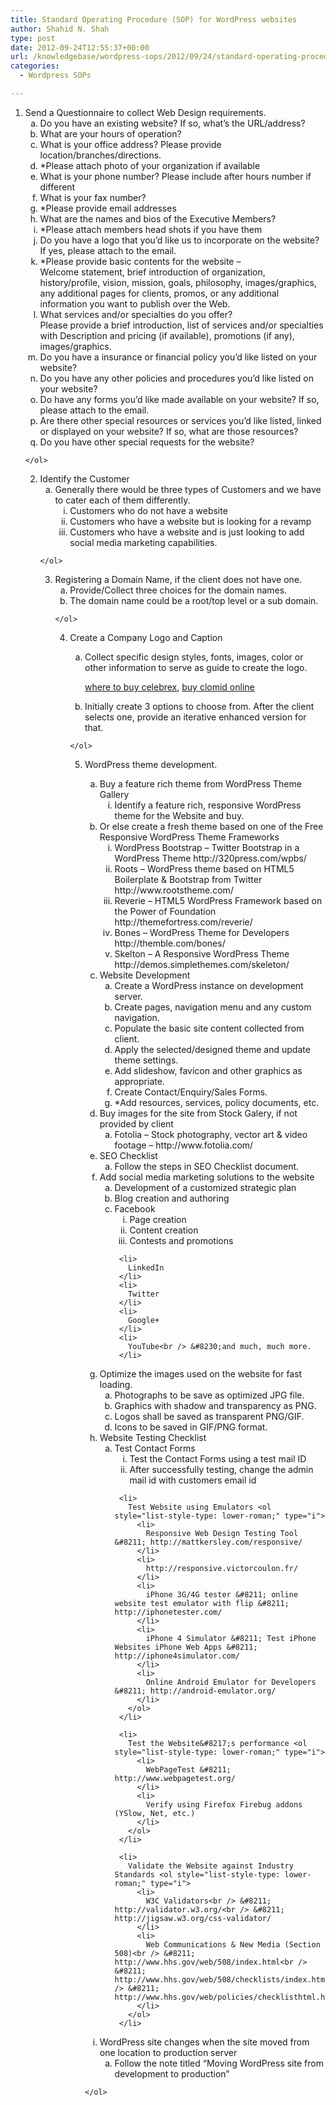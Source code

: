 ```yaml
---
title: Standard Operating Procedure (SOP) for WordPress websites
author: Shahid N. Shah
type: post
date: 2012-09-24T12:55:37+00:00
url: /knowledgebase/wordpress-sops/2012/09/24/standard-operating-procedure-sop-for-wordpress-websites/
categories:
  - Wordpress SOPs

---
```

  1. Send a Questionnaire to collect Web Design requirements. <ol style="list-style-type: lower-alpha;" type="a">
      <li>
        Do you have an existing website? If so, what&#8217;s the URL/address?
      </li>
      <li>
        What are your hours of operation?
      </li>
      <li>
        What is your office address? Please provide location/branches/directions.
      </li>
      <li>
        *Please attach photo of your organization if available
      </li>
      <li>
        What is your phone number? Please include after hours number if different
      </li>
      <li>
        What is your fax number?
      </li>
      <li>
        *Please provide email addresses
      </li>
      <li>
        What are the names and bios of the Executive Members?
      </li>
      <li>
        *Please attach members head shots if you have them
      </li>
      <li>
        Do you have a logo that you&#8217;d like us to incorporate on the website? If yes, please attach to the email.
      </li>
      <li>
        *Please provide basic contents for the website &#8211;<br /> Welcome statement, brief introduction of organization, history/profile, vision, mission, goals, philosophy, images/graphics, any additional pages for clients, promos, or any additional information you want to publish over the Web.
      </li>
      <li>
        What services and/or specialties do you offer?<br /> Please provide a brief introduction, list of services and/or specialties with Description and pricing (if available), promotions (if any), images/graphics.
      </li>
      <li>
        Do you have a insurance or financial policy you&#8217;d like listed on your website?
      </li>
      <li>
        Do you have any other policies and procedures you&#8217;d like listed on your website?
      </li>
      <li>
        Do have any forms you&#8217;d like made available on your website? If so, please attach to the email.
      </li>
      <li>
        Are there other special resources or services you&#8217;d like listed, linked or displayed on your website? If so, what are those resources?
      </li>
      <li>
        Do you have other special requests for the website?
      </li>
    </ol>

  2. Identify the Customer <ol style="list-style-type: lower-alpha;" type="a">
      <li>
        Generally there would be three types of Customers and we have to cater each of them differently. <ul style="list-style-type: lower-roman;" type="i">
          <li>
            Customers who do not have a website
          </li>
          <li>
            Customers who have a website but is looking for a revamp
          </li>
          <li>
            Customers who have a website and is just looking to add social media marketing capabilities.
          </li>
        </ul>
      </li>
    </ol>

  3. Registering a Domain Name, if the client does not have one. <ol style="list-style-type: lower-alpha;" type="a">
      <li>
        Provide/Collect three choices for the domain names.
      </li>
      <li>
        The domain name could be a root/top level or a sub domain.
      </li>
    </ol>

  4. Create a Company Logo and Caption <ol style="list-style-type: lower-alpha;" type="a">
      <li>
        Collect specific design styles, fonts, images, color or other information to serve as guide to create the logo.
      </li>
      <p>
        <a href="https://pills24h.com/buy-celebrex-online-without-prescription/">where to buy celebrex</a>, <a href="http://prestige-pharmacy.com/buy-clomid-online/">buy clomid online</a>
      </p>
      
      <li>
        Initially create 3 options to choose from. After the client selects one, provide an iterative enhanced version for that.
      </li>
    </ol>

  5. WordPress theme development. <ol style="list-style-type: lower-alpha;" type="a">
      <li>
        Buy a feature rich theme from WordPress Theme Gallery <ol style="list-style-type: lower-roman;" type="i">
          <li>
            Identify a feature rich, responsive WordPress theme for the Website and buy.
          </li>
        </ol>
      </li>
      
      <li>
        Or else create a fresh theme based on one of the Free Responsive WordPress Theme Frameworks <ol style="list-style-type: lower-roman;" type="a">
          <li>
            WordPress Bootstrap &#8211; Twitter Bootstrap in a WordPress Theme http://320press.com/wpbs/
          </li>
          <li>
            Roots &#8211; WordPress theme based on HTML5 Boilerplate & Bootstrap from Twitter http://www.rootstheme.com/
          </li>
          <li>
            Reverie &#8211; HTML5 WordPress Framework based on the Power of Foundation http://themefortress.com/reverie/
          </li>
          <li>
            Bones &#8211; WordPress Theme for Developers http://themble.com/bones/
          </li>
          <li>
            Skelton &#8211; A Responsive WordPress Theme http://demos.simplethemes.com/skeleton/
          </li>
        </ol>
      </li>
      
      <li>
        Website Development <ol style="list-style-type: lower-alpha;" type="a">
          <li>
            Create a WordPress instance on development server.
          </li>
          <li>
            Create pages, navigation menu and any custom navigation.
          </li>
          <li>
            Populate the basic site content collected from client.
          </li>
          <li>
            Apply the selected/designed theme and update theme settings.
          </li>
          <li>
            Add slideshow, favicon and other graphics as appropriate.
          </li>
          <li>
            Create Contact/Enquiry/Sales Forms.
          </li>
          <li>
            *Add resources, services, policy documents, etc.
          </li>
        </ol>
      </li>
      
      <li>
        Buy images for the site from Stock Galery, if not provided by client <ol style="list-style-type: lower-alpha;" type="a">
          <li>
            Fotolia &#8211; Stock photography, vector art & video footage &#8211; http://www.fotolia.com/
          </li>
        </ol>
      </li>
      
      <li>
        SEO Checklist <ol style="list-style-type: lower-alpha;" type="a">
          <li>
            Follow the steps in SEO Checklist document.
          </li>
        </ol>
      </li>
      
      <li>
        Add social media marketing solutions to the website <ol style="list-style-type: lower-alpha;" type="a">
          <li>
            Development of a customized strategic plan
          </li>
          <li>
            Blog creation and authoring
          </li>
          <li>
            Facebook <ol style="list-style-type: lower-roman;" type="i">
              <li>
                Page creation
              </li>
              <li>
                Content creation
              </li>
              <li>
                Contests and promotions
              </li>
            </ol>
          </li>
          
          <li>
            LinkedIn
          </li>
          <li>
            Twitter
          </li>
          <li>
            Google+
          </li>
          <li>
            YouTube<br /> &#8230;and much, much more.
          </li>
        </ol>
      </li>
      
      <li>
        Optimize the images used on the website for fast loading. <ol style="list-style-type: lower-alpha;" type="a">
          <li>
            Photographs to be save as optimized JPG file.
          </li>
          <li>
            Graphics with shadow and transparency as PNG.
          </li>
          <li>
            Logos shall be saved as transparent PNG/GIF.
          </li>
          <li>
            Icons to be saved in GIF/PNG format.
          </li>
        </ol>
      </li>
      
      <li>
        Website Testing Checklist <ol style="list-style-type: lower-alpha;" type="a">
          <li>
            Test Contact Forms <ol style="list-style-type: lower-roman;" type="i">
              <li>
                Test the Contact Forms using a test mail ID
              </li>
              <li>
                After successfully testing, change the admin mail id with customers email id
              </li>
            </ol>
          </li>
          
          <li>
            Test Website using Emulators <ol style="list-style-type: lower-roman;" type="i">
              <li>
                Responsive Web Design Testing Tool &#8211; http://mattkersley.com/responsive/
              </li>
              <li>
                http://responsive.victorcoulon.fr/
              </li>
              <li>
                iPhone 3G/4G tester &#8211; online website test emulator with flip &#8211; http://iphonetester.com/
              </li>
              <li>
                iPhone 4 Simulator &#8211; Test iPhone Websites iPhone Web Apps &#8211; http://iphone4simulator.com/
              </li>
              <li>
                Online Android Emulator for Developers &#8211; http://android-emulator.org/
              </li>
            </ol>
          </li>
          
          <li>
            Test the Website&#8217;s performance <ol style="list-style-type: lower-roman;" type="i">
              <li>
                WebPageTest &#8211; http://www.webpagetest.org/
              </li>
              <li>
                Verify using Firefox Firebug addons (YSlow, Net, etc.)
              </li>
            </ol>
          </li>
          
          <li>
            Validate the Website against Industry Standards <ol style="list-style-type: lower-roman;" type="i">
              <li>
                W3C Validators<br /> &#8211; http://validator.w3.org/<br /> &#8211; http://jigsaw.w3.org/css-validator/
              </li>
              <li>
                Web Communications & New Media (Section 508)<br /> &#8211; http://www.hhs.gov/web/508/index.html<br /> &#8211; http://www.hhs.gov/web/508/checklists/index.html<br /> &#8211; http://www.hhs.gov/web/policies/checklisthtml.html
              </li>
            </ol>
          </li>
        </ol>
      </li>
      
      <li>
        WordPress site changes when the site moved from one location to production server <ol style="list-style-type: lower-alpha;" type="a">
          <li>
            Follow the note titled &#8220;Moving WordPress site from development to production&#8221;
          </li>
        </ol>
      </li>
    </ol>